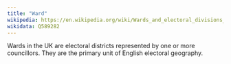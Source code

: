 ```yaml
---
title: "Ward"
wikipedia: https://en.wikipedia.org/wiki/Wards_and_electoral_divisions_of_the_United_Kingdom
wikidata: Q589282
---
```


Wards in the UK are electoral districts represented by one or more councillors. They are the primary unit of English electoral geography.
